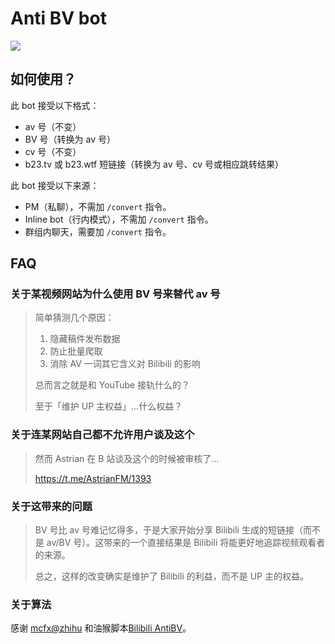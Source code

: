 # Anti BV bot

[![](https://img.shields.io/badge/Telegram-%40antibvbot-blue.svg)](https://t.me/antibvbot)

## 如何使用？

此 bot 接受以下格式：

- av 号（不变）
- BV 号（转换为 av 号）
- cv 号（不变）
- b23.tv 或 b23.wtf 短链接（转换为 av 号、cv 号或相应跳转结果）

此 bot 接受以下来源：

- PM（私聊），不需加 `/convert` 指令。
- Inline bot（行内模式），不需加 `/convert` 指令。
- 群组内聊天，需要加 `/convert` 指令。

## FAQ

### 关于某视频网站为什么使用 BV 号来替代 av 号

> 简单猜测几个原因：
>
> 1. 隐藏稿件发布数据
> 2. 防止批量爬取
> 3. 消除 AV 一词其它含义对 Bilibili 的影响
>
> 总而言之就是和 YouTube 接轨什么的？
>
> 至于「维护 UP 主权益」...什么权益？

### 关于连某网站自己都不允许用户谈及这个

> 然而 Astrian 在 B 站谈及这个的时候被审核了…
>
> https://t.me/AstrianFM/1393

### 关于这带来的问题

> BV 号比 av 号难记忆得多，于是大家开始分享 Bilibili 生成的短链接（而不是 av/BV 号）。这带来的一个直接结果是 Bilibili 将能更好地追踪视频观看者的来源。
>
> 总之，这样的改变确实是维护了 Bilibili 的利益，而不是 UP 主的权益。

### 关于算法

感谢 [mcfx@zhihu](https://www.zhihu.com/question/381784377/answer/109943878) 和油猴脚本[Bilibili AntiBV](https://greasyfork.org/zh-CN/scripts/398499-bilibili-antibv)。
